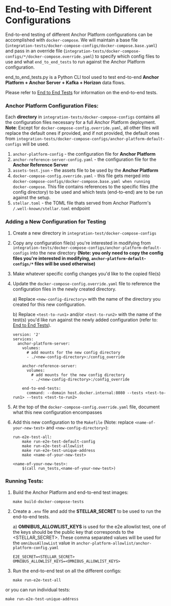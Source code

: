 # End-to-End Testing with Different Configurations

End-to-end testing of different Anchor Platform configurations can be accomplished with `docker-compose`. We will
maintain a base file (`integration-tests/docker-compose-configs/docker-compose.base.yaml`) and pass in an override
file (`integration-tests/docker-compose-configs/*/docker-compose.override.yaml`) to specify which config files to use
and what `end_to_end_tests` to run against the Anchor Platform configuration.


end_to_end_tests.py is a Python CLI tool used to test end-to-end **Anchor Platform + Anchor Server + Kafka + 
Horizon** data flows.

Please refer to [End to End Tests](/end-to-end-tests/README.md) for information on the end-to-end tests.


### Anchor Platform Configuration Files:
Each **directory** in `integration-tests/docker-compose-configs` contains all the 
configuration files necessary for a full Anchor Platform deployment. **Note**: Except for
`docker-compose-config.override.yaml`, all other files will replace the default ones if provided, and 
if not provided, the default ones from 
`integration-tests/docker-compose-configs/anchor-platform-default-configs` will be used.
1) `anchor-platform-config` - the configuration file for **Anchor Platform**
2) `anchor-reference-server-config.yaml` - the configuration file for the **Anchor Reference Server**
3) `assets-test.json` - the assets file to be used by the **Anchor Platform**
4) `docker-compose-config.override.yaml` - this file gets merged into `docker-compose-configs/docker-compose.base.yaml
when running docker-compose`. This file contains references to the specific files (the config directory) to be used
and which tests (end-to-end) are to be run against the setup.
5) `stellar.toml` - the TOML file thats served from Anchor Platform's `/.well-known/stellar.toml` endpoint

### Adding a New Configuration for Testing
1) Create a new directory in `integration-test/docker-compose-configs` 
2) Copy any configuration file(s) you're interested in modifying from 
`integration-tests/docker-compose-configs/anchor-platform-default-configs` into the new directory **(Note: you only 
need to copy the config files you're interested in modifying, `anchor-platform-default-configs/*` files will be 
used otherwise)**
3) Make whatever specific config changes you'd like to the copied file(s)
4) Update the `docker-compose-config.override.yaml` file to reference the configuration files in the newly created
directory.

   a) Replace `<new-config-directory>` with the name of the directory you created for this new configuration.

   b) Replace `<test-to-run1>` and/or `<test-to-run2>` with the name of the test(s) you'd like run against the newly added
   configuration (refer to: [End to End Tests](/end-to-end-tests/README.md)).

   ```text
   version: '2'
   services:
     anchor-platform-server:
       volumes:
         # add mounts for the new config directory
         - ./<new-config-directory>:/config_override
       
       anchor-reference-server:
         volumes:
           # add mounts for the new config directory
           - ./<new-config-directory>:/config_override
   
       end-to-end-tests:
         command: --domain host.docker.internal:8080 --tests <test-to-run1> --tests <test-to-run2>
   ```

5) At the top of the `docker-compose-config.override.yaml` file, document what this new configuration encompasses
6) Add this new configuration to the `Makefile` (Note: replace `<name-of-your-new-test>` and 
`<new-config-directory>`):
    ```text
    run-e2e-test-all:
    	make run-e2e-test-default-config
    	make run-e2e-test-allowlist
    	make run-e2e-test-unique-address
    	make <name-of-your-new-test>
    
    <name-of-your-new-test>:
		$(call run_tests,<name-of-your-new-test>)
    ```


### Running Tests:
1) Build the Anchor Platform and end-to-end test images:
   ```text
   make build-docker-compose-tests
   ```  
2) Create a `.env` file and add the **STELLAR_SECRET** to be used to run the end-to-end tests.
   
   a) **OMNIBUS_ALLOWLIST_KEYS** is used for the e2e allowlist test, one of the keys should be the public key that 
      corresponds to the <STELLAR_SECRET>. These comma separated values
      will be used for the `omnibusAllowList` value in `anchor-platform-allowlist/anchor-platform-config.yaml`
   ```text
   E2E_SECRET=<STELLAR_SECRET>
   OMNIBUS_ALLOWLIST_KEYS=<OMNIBUS_ALLOWLIST_KEYS>
   ```
3) Run the end-to-end test on all the different configs:
   ```text
   make run-e2e-test-all
   ```
or you can run individual tests:
   ```text
   make run-e2e-test-unique-address
   ```